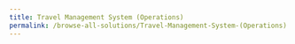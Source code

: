 ```yaml
---
title: Travel Management System (Operations)
permalink: /browse-all-solutions/Travel-Management-System-(Operations)
---
```



